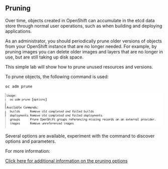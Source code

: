 ## Pruning

Over time, objects created in OpenShift can accumulate in the etcd data store through normal user operations, such as when building and deploying applications.

As an administrator, you should periodically prune older versions of objects from your OpenShift instance that are no longer needed. For example, by pruning images you can delete older images and layers that are no longer in use, but are still taking up disk space.

This simple lab will show how to prune unused resources and versions.

To prune objects, the following command is used:

```
oc adm prune
```

![image](images/prune.png)


Several options are available, experiment with the command to discover options and parameters.

For more information:

[Click here for additional information on the pruning options](https://docs.openshift.com/container-platform/3.5/admin_guide/pruning_resources.html)
